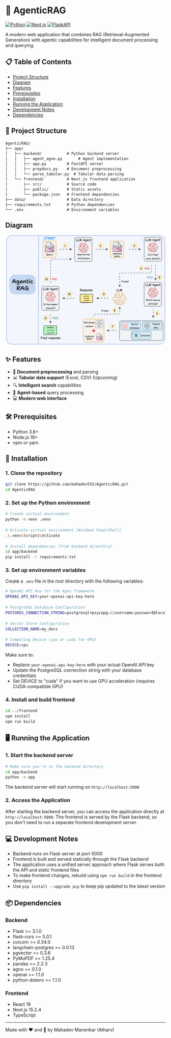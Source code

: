 # 🤖 AgenticRAG

[![Python](https://img.shields.io/badge/Python-3.8+-blue.svg)](https://www.python.org/)
[![Next.js](https://img.shields.io/badge/Next.js-15.2.4-black.svg)](https://nextjs.org/)
[![FlaskAPI](https://img.shields.io/badge/FlaskAPI-latest-teal.svg)](http://flask.palletsprojects.com/en/stable/)

A modern web application that combines RAG (Retrieval-Augmented Generation) with agentic capabilities for intelligent document processing and querying.

## 📋 Table of Contents

- [Project Structure](#-project-structure)
- [Diagram](#-diagram)
- [Features](#-features)
- [Prerequisites](#-prerequisites)
- [Installation](#-installation)
- [Running the Application](#-running-the-application)
- [Development Notes](#-development-notes)
- [Dependencies](#-dependencies)

## 📁 Project Structure

```
AgenticRAG/
├── app/
│   ├── backend/           # Python backend server
│   │   ├── agent_agno.py       # Agent implementation
│   │   ├── app.py         # FastAPI server
│   │   ├── prepdocs.py    # Document preprocessing
│   │   └── parse_tabular.py  # Tabular data parsing
│   └── frontend/          # Next.js frontend application
│       ├── src/           # Source code
│       ├── public/        # Static assets
│       └── package.json   # Frontend dependencies
├── data/                  # Data directory
├── requirements.txt       # Python dependencies
└── .env                   # Environment variables
```

## Diagram
<img src="./image.png"></img>

## ✨ Features

- 📄 **Document preprocessing** and parsing
- 📊 **Tabular data support** (Excel, CSV) (Upcoming)
- 🔍 **Intelligent search** capabilities
- 🧠 **Agent-based** query processing
- 💻 **Modern web interface**

## 🛠️ Prerequisites

- Python 3.8+
- Node.js 18+
- npm or yarn

## 🚀 Installation

### 1. Clone the repository

```bash
git clone https://github.com/mahadev555/AgenticRAG.git
cd AgenticRAG
```

### 2. Set up the Python environment

```bash
# Create virtual environment
python -m venv .venv

# Activate virtual environment (Windows PowerShell)
.\.venv\Scripts\Activate

# Install dependencies (from backend directory)
cd app/backend
pip install -r requirements.txt
```

### 3. Set up environment variables

Create a `.env` file in the root directory with the following variables:

```bash
# OpenAI API Key for the Agno framework
OPENAI_API_KEY=your-openai-api-key-here

# PostgreSQL Database Configuration
POSTGRES_CONNECTION_STRING=postgresql+psycopg://username:password@localhost:5432/your_database_name

# Vector Store Configuration
COLLECTION_NAME=my_docs

# Computing Device (cpu or cuda for GPU)
DEVICE=cpu
```

Make sure to:
- Replace `your-openai-api-key-here` with your actual OpenAI API key
- Update the PostgreSQL connection string with your database credentials
- Set DEVICE to "cuda" if you want to use GPU acceleration (requires CUDA-compatible GPU)

### 4. Install and build frontend

```bash
cd ../frontend
npm install
npm run build
```

## 🖥️ Running the Application

### 1. Start the backend server

```bash
# Make sure you're in the backend directory
cd app/backend
python -m app
```
The backend server will start running on `http://localhost:5000`

### 2. Access the Application

After starting the backend server, you can access the application directly at `http://localhost:5000`. The frontend is served by the Flask backend, so you don't need to run a separate frontend development server.

## 💻 Development Notes

- Backend runs on Flask server at port 5000
- Frontend is built and served statically through the Flask backend
- The application uses a unified server approach where Flask serves both the API and static frontend files
- To make frontend changes, rebuild using `npm run build` in the frontend directory
- Use `pip install --upgrade pip` to keep pip updated to the latest version

## 📦 Dependencies

### Backend
- Flask >= 3.1.0
- flask-cors >= 5.0.1
- uvicorn >= 0.34.0
- langchain-postgres >= 0.0.13
- pgvector >= 0.3.6
- PyMuPDF >= 1.25.4
- pandas >= 2.2.3
- agno == 0.1.0
- openai >= 1.1.0
- python-dotenv >= 1.1.0

### Frontend
- React 19
- Next.js 15.2.4
- TypeScript

---

Made with ❤️ and 🧠 by Mahadev Manerikar (Atharv)
